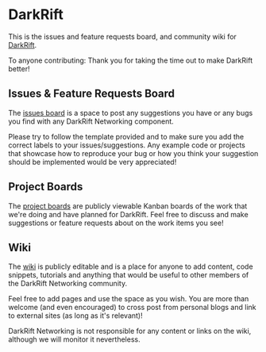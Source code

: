 # DarkRift
This is the issues and feature requests board, and community wiki for [DarkRift](http://darkriftnetworking.com).

To anyone contributing: Thank you for taking the time out to make DarkRift better!

## Issues & Feature Requests Board
The [issues board](https://github.com/DarkRiftNetworking/DarkRift-Networking/issues) is a space to post any suggestions you have or any bugs you find with any DarkRift Networking component.

Please try to follow the template provided and to make sure you add the correct labels to your issues/suggestions. Any example code or projects that showcase how to reproduce your bug or how you think your suggestion should be implemented would be very  appreciated!

## Project Boards
The [project boards](https://github.com/DarkRiftNetworking/DarkRift-Networking/projects) are publicly viewable Kanban boards of the work that we're doing and have planned for DarkRift. Feel free to discuss and make suggestions or feature requests about on the work items you see!

## Wiki
The [wiki](https://github.com/DarkRiftNetworking/DarkRift-Networking/wiki) is publicly editable and is a place for anyone to add content, code snippets, tutorials and anything that would be useful to other members of the DarkRift Networking community.

Feel free to add pages and use the space as you wish. You are more than welcome (and even encouraged) to cross post from personal blogs and link to external sites (as long as it's relevant)!

DarkRift Networking is not responsible for any content or links on the wiki, although we will monitor it nevertheless.
